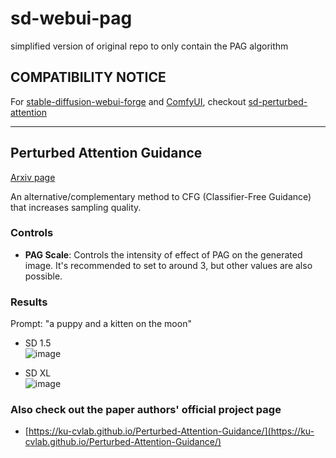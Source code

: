 # sd-webui-pag

simplified version of original repo to only contain the PAG algorithm

## COMPATIBILITY NOTICE

For [stable-diffusion-webui-forge](https://github.com/lllyasviel/stable-diffusion-webui-forge) and [ComfyUI](github.com/comfyanonymous/ComfyUI), checkout [sd-perturbed-attention](https://github.com/pamparamm/sd-perturbed-attention)

---

## Perturbed Attention Guidance

[Arxiv page](https://arxiv.org/abs/2403.17377)

An alternative/complementary method to CFG (Classifier-Free Guidance) that increases sampling quality.

### Controls

* **PAG Scale**: Controls the intensity of effect of PAG on the generated image. It's recommended to set to around 3, but other values are also possible.

### Results

Prompt: "a puppy and a kitten on the moon"

* SD 1.5  
![image](./images/xyz_grid-3040-1-a%20puppy%20and%20a%20kitten%20on%20the%20moon.png)

* SD XL  
![image](./images/xyz_grid-3041-1-a%20puppy%20and%20a%20kitten%20on%20the%20moon.jpg)

### Also check out the paper authors' official project page

* [https://ku-cvlab.github.io/Perturbed-Attention-Guidance/](https://ku-cvlab.github.io/Perturbed-Attention-Guidance/)
